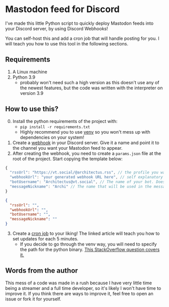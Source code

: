# Mastodon feed for Discord

I've made this little Python script to quickly deploy Mastodon feeds into your Discord server, by using Discord Webhooks!

You can self-host this and add a cron job that will handle posting for you. I will teach you how to use this tool in the following sections.

## Requirements

1. A Linux machine
2. Python 3.9
   - probably won't need such a high version as this doesn't use any of the newest features, but the code was written with the interpreter on version 3.9

## How to use this?

0. Install the python requirements of the project with:
   - `pip install -r requirements.txt`
   - Highly recommend you to use [venv](https://docs.python.org/3/library/venv.html) so you won't mess up with dependencies on your system!
1. Create a [webhook](https://support.discord.com/hc/en-us/articles/228383668-Intro-to-Webhooks) in your Discord server. Give it a name and point it to the channel you want your Mastodon feed to appear.
2. After creating the webhook, you need to create a `params.json` file at the root of the project. Start copying the template below:

```javascript
{
  "rssUrl": "https://vt.social/@architectus.rss", // the profile you wanna follow. Make sure to add ".rss" at the end, like the example
  "webhookUrl": "your generated webhook URL here", // self explanatory :P
  "botUsername": "Architectus@vt.social", // The name of your bot. Doesn't need to be the same as the webhook
  "messageNickname": "Archi" // The name that will be used in the message when a new toot comes out
}
```

```json
{
  "rssUrl": "",
  "webhookUrl": "",
  "botUsername": "",
  "messageNickname": ""
}
```

3. Create a [cron job](https://linuxhint.com/execute-crontab-every-5-minutes/) to your liking! The linked article will teach you how to set updates for each 5 minutes.
   - If you decide to go through the venv way, you will need to specify the path for the python binary. [This StackOverflow question covers it.](https://stackoverflow.com/questions/3287038/cron-and-virtualenv)

## Words from the author

This mess of a code was made in a rush because I have very little time being a streamer and a full time developer, so it's likely I won't have time to improve it. If you think there are ways to improve it, feel free to open an issue or fork it for yourself.

